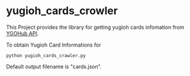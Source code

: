 yugioh_cards_crowler
======================

This Project provides the library for getting yugioh cards infomation from
[YGOHub API](https://ygohub.docs.apiary.io/).

To obtain Yugioh Card Informations for

```
python yugioh_cards_crawler.py
```

Default output filename is "cards.json".
